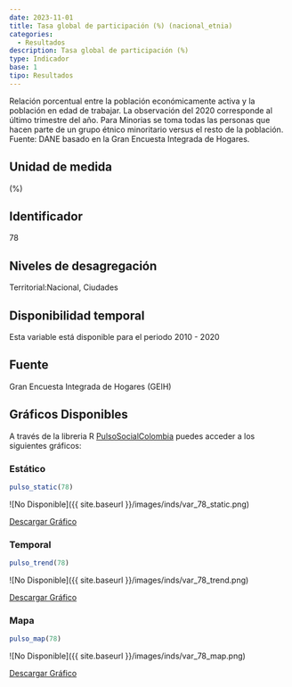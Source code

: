 ```yaml
---
date: 2023-11-01
title: Tasa global de participación (%) (nacional_etnia)
categories:
  - Resultados
description: Tasa global de participación (%)
type: Indicador
base: 1
tipo: Resultados
--- 
```


Relación porcentual entre la población económicamente activa y la población en edad de trabajar. La observación del 2020 corresponde al último trimestre del año. Para Minorias se toma todas las personas que hacen parte de un grupo étnico minoritario versus el resto de la población.
Fuente: DANE basado en la Gran Encuesta Integrada de Hogares.

## Unidad de medida
(%)

## Identificador
78

## Niveles de desagregación
Territorial:Nacional, Ciudades

## Disponibilidad temporal
Esta variable está disponible para el periodo 2010 - 2020

## Fuente
Gran Encuesta Integrada de Hogares (GEIH)

## Gráficos Disponibles

A través de la libreria R [PulsoSocialColombia](https://github.com/pulsosocialcolombia/PulsoSocialColombia) puedes acceder a los siguientes gráficos:

### Estático

``` R
pulso_static(78)
```

![No Disponible]({{ site.baseurl }}/images/inds/var_78_static.png)

<a href='{{ site.baseurl }}/images/inds/var_78_static.png'>Descargar Gráfico</a>

### Temporal

``` R
pulso_trend(78)
```

![No Disponible]({{ site.baseurl }}/images/inds/var_78_trend.png)

<a href='{{ site.baseurl }}/images/inds/var_78_trend.png'>Descargar Gráfico</a>

### Mapa

``` R
pulso_map(78)
```

![No Disponible]({{ site.baseurl }}/images/inds/var_78_map.png)

<a href='{{ site.baseurl }}/images/inds/var_78_map.png'>Descargar Gráfico</a>